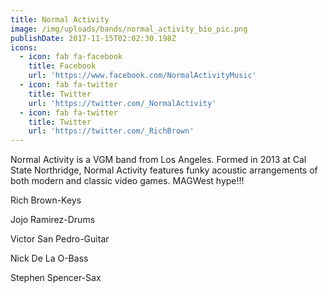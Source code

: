 ```yaml
---
title: Normal Activity
image: /img/uploads/bands/normal_activity_bio_pic.png
publishDate: 2017-11-15T02:02:30.198Z
icons:
  - icon: fab fa-facebook
    title: Facebook
    url: 'https://www.facebook.com/NormalActivityMusic'
  - icon: fab fa-twitter
    title: Twitter
    url: 'https://twitter.com/_NormalActivity'
  - icon: fab fa-twitter
    title: Twitter
    url: 'https://twitter.com/_RichBrown'
---
```

Normal Activity is a VGM band from Los Angeles. Formed in 2013 at Cal State Northridge, Normal Activity features funky acoustic arrangements of both modern and classic video games. MAGWest hype!!!

Rich Brown-Keys

Jojo Ramirez-Drums

Victor San Pedro-Guitar

Nick De La O-Bass

Stephen Spencer-Sax
